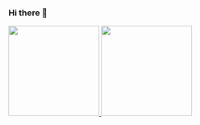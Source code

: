 ### Hi there 👋

<!--
**mt-romildo/mt-romildo** is a ✨ _special_ ✨ repository because its `README.md` (this file) appears on your GitHub profile.

Here are some ideas to get you started:

- 🔭 I’m currently working on ...
- 🌱 I’m currently learning ...
- 👯 I’m looking to collaborate on ...
- 🤔 I’m looking for help with ...
- 💬 Ask me about ...
- 📫 How to reach me: ...
- 😄 Pronouns: ...
- ⚡ Fun fact: ...
-->
<div>
<a href="https://github.com/mt-romildo">
<img height="180em" src="https://github-readme-stats.vercel.app/api/top-langs/?username=mt-romildo&layout=compact&langs_count=7&theme=dracula"/>
<img height="180em" src="https://github-readme-stats.vercel.app/api?username=mt-romildo&show_icons=true&theme=dracula&include_all_commits=true&count_private=true"/>
</div>
